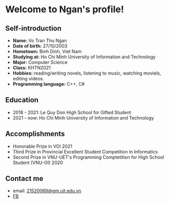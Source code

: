 # Welcome to Ngan's profile!

## Self-introduction
- **Name:** Vo Tran Thu Ngan
- **Date of birth:** 27/10/2003
- **Hometown:** Binh Dinh, Viet Nam
- **Studying at:** Ho Chi Minh University of Information and Technology
- **Major:** Computer Science
- **Class:** KHTN2021
- **Hobbies:** reading/writing novels, listening to music, watching moviels, editing videos.
- **Programming language:** C++, C#

## Education
- 2018 - 2021: Le Quy Don High School for Gifted Student
- 2021 - now: Ho Chi Minh University of Information and Technology

## Accomplishments
- Honorable Prize in VOI 2021
- Third Prize in Provincial Excellent Student Competition in Informatics
- Second Prize in VNU-UET's Programming Comptetition for High School Student (VNU-OI) 2020

## Contact me
- email: 21520069@gm.uit.edu.vn
- [FB](https://www.facebook.com/profile.php?id=100042360408029)
